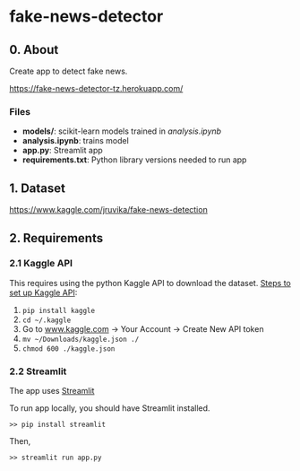 # fake-news-detector

## 0. About
Create app to detect fake news.

https://fake-news-detector-tz.herokuapp.com/

### Files
* **models/**:  scikit-learn models trained in _analysis.ipynb_
* **analysis.ipynb**: trains model
* **app.py**: Streamlit app
* **requirements.txt**: Python library versions needed to run app

## 1. Dataset
https://www.kaggle.com/jruvika/fake-news-detection

## 2. Requirements

### 2.1 Kaggle API
This requires using the python Kaggle API to download the dataset. [Steps to set up Kaggle API](https://www.kaggle.com/c/two-sigma-financial-news/discussion/83593):
1. `pip install kaggle`
2. `cd ~/.kaggle`
3. Go to www.kaggle.com -> Your Account -> Create New API token
4. `mv ~/Downloads/kaggle.json ./`
5. `chmod 600 ./kaggle.json`

### 2.2 Streamlit
The app uses [Streamlit](https://docs.streamlit.io/en/stable/getting_started.html)

To run app locally, you should have Streamlit installed.
```
>> pip install streamlit
```
Then,
```
>> streamlit run app.py
```
